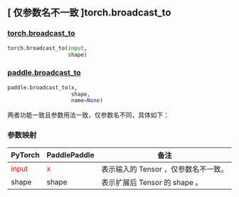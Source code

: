 ## [ 仅参数名不一致 ]torch.broadcast_to

### [torch.broadcast_to](https://pytorch.org/docs/stable/generated/torch.broadcast_to.html?highlight=broadcast_to#torch.broadcast_to)

```python
torch.broadcast_to(input,
                   shape)
```

### [paddle.broadcast_to](https://www.paddlepaddle.org.cn/documentation/docs/zh/api/paddle/broadcast_to_cn.html#broadcast-to)

```python
paddle.broadcast_to(x,
                    shape,
                    name=None)
```

两者功能一致且参数用法一致，仅参数名不同，具体如下：
### 参数映射
| PyTorch       | PaddlePaddle | 备注                                                   |
| ------------- | ------------ | ------------------------------------------------------ |
| <font color='red'>input</font>| <font color='red'>x</font> | 表示输入的 Tensor ，仅参数名不一致。  |
| shape | shape | 表示扩展后 Tensor 的 shape 。  |
